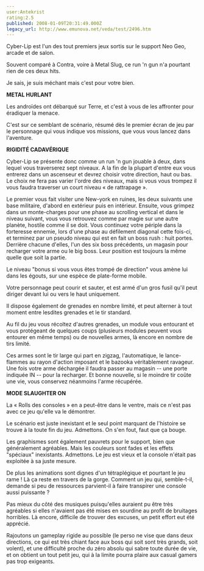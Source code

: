 ```yaml
---
user:Antekrist
rating:2.5
published: 2008-01-09T20:31:49.000Z
legacy_url: http://www.emunova.net/veda/test/2496.htm
---
```

Cyber-Lip est l'un des tout premiers jeux sortis sur le support Neo Geo, arcade et de salon.  

Souvent comparé à Contra, voire à Metal Slug, ce run 'n gun n'a pourtant rien de ces deux hits.  

Je sais, je suis méchant mais c'est pour votre bien.  

  

**METAL HURLANT**  

Les androïdes ont débarqué sur Terre, et c'est à vous de les affronter pour éradiquer la menace.  

C'est sur ce semblant de scénario, résumé dès le premier écran de jeu par le personnage qui vous indique vos missions, que vous vous lancez dans l'aventure.  

  

**RIGIDITÉ CADAVÉRIQUE**  

Cyber-Lip se présente donc comme un run 'n gun jouable à deux, dans lequel vous traverserez sept niveaux. A la fin de la plupart d'entre eux vous entrerez dans un ascenseur et devrez choisir votre direction, haut ou bas. Le choix ne fera pas varier l'ordre des niveaux, mais si vous vous trompez il vous faudra traverser un court niveau « de rattrapage ».  

Le premier vous fait visiter une New-york en ruines, les deux suivants une base militaire, d'abord en extérieur puis en intérieur. Ensuite, vous grimpez dans un monte-charges pour une phase au scrolling vertical et dans le niveau suivant, vous vous retrouvez comme par magie sur une autre planète, hostile comme il se doit. Vous continuez votre périple dans la forteresse ennemie, lors d'une phase au défilement diagonal cette fois-ci, et terminez par un pseudo niveau qui est en fait un boss rush : huit portes. Derrière chacune d'elles, l'un des six boss précédents, un magasin pour recharger votre arme ou le big boss. Leur position est toujours la même quelle que soit la partie.  

Le niveau "bonus si vous vous êtes trompé de direction" vous amène lui dans les égouts, sur une espèce de plate-forme mobile.  

Votre personnage peut courir et sauter, et est armé d'un gros fusil qu'il peut diriger devant lui ou vers le haut uniquement.  

Il dispose également de grenades en nombre limité, et peut alterner à tout moment entre lesdites grenades et le tir standard.  

Au fil du jeu vous récoltez d'autres grenades, un module vous entourant et vous protégeant de quelques coups (plusieurs modules peuvent vous entourer en même temps) ou de nouvelles armes, là encore en nombre de tirs limité.  

Ces armes sont le tir large qui part en zigzag, l'automatique, le lance-flammes au rayon d'action imposant et le bazooka véritablement ravageur. Une fois votre arme déchargée il faudra passer au magasin -- une porte indiquée IN -- pour la recharger. Et bonne nouvelle, si le moindre tir coûte une vie, vous conservez néanmoins l'arme récupérée.  

  

**MODE SLAUGHTER ON**  

La « Rolls des consoles » en a peut-être dans le ventre, mais ce n'est pas avec ce jeu qu'elle va le démontrer.   

Le scénario est juste inexistant et le seul point marquant de l'histoire se trouve à la toute fin du jeu. Admettons. On s'en fout, faut que ça bouge.  

Les graphismes sont également pauvrets pour le support, bien que généralement agréables. Mais les couleurs sont fades et les effets "spéciaux" inexistants. Admettons. Le jeu est vieux et la console n'était pas exploitée à sa juste mesure.  

De plus les animations sont dignes d'un tétraplégique et pourtant le jeu rame ! Là ça reste en travers de la gorge. Comment un jeu qui, semble-t-il, demande si peu de ressources parvient-il à faire transpirer une console aussi puissante ?  

Pas mieux du côté des musiques puisqu'elles auraient pu être très agréables si elles n'avaient pas été mises en sourdine au profit de bruitages horribles. Là encore, difficile de trouver des excuses, un petit effort eut été apprécié.  

Rajoutons un gameplay rigide au possible (le perso ne vise que dans deux directions, ce qui est très chiant face aux boss qui soit sont très grands, soit volent), et une difficulté proche du zéro absolu qui sabre toute durée de vie, et on obtient un tout petit jeu, qui à la limite pourra plaire aux casual gamers pas trop exigeants.